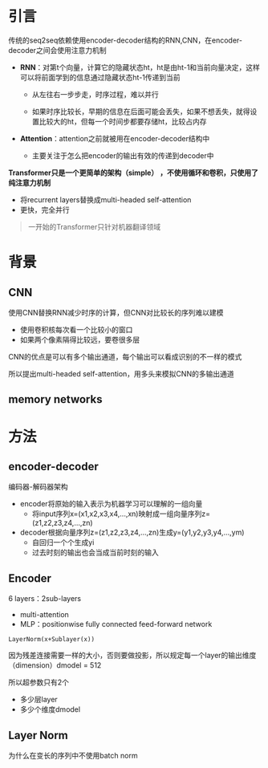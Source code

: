 # 引言

传统的seq2seq依赖使用encoder-decoder结构的RNN,CNN，在encoder-decoder之间会使用注意力机制

- **RNN**：对第t个向量，计算它的隐藏状态ht，ht是由ht-1和当前向量决定，这样可以将前面学到的信息通过隐藏状态ht-1传递到当前

  - 从左往右一步步走，时序过程，难以并行

  - 如果时序比较长，早期的信息在后面可能会丢失，如果不想丢失，就得设置比较大的ht，但每一个时间步都要存储ht，比较占内存

- **Attention**：attention之前就被用在encoder-decoder结构中
  - 主要关注于怎么把encoder的输出有效的传递到decoder中

**Transformer只是一个更简单的架构（simple） ，不使用循环和卷积，只使用了纯注意力机制**

- 将recurrent layers替换成multi-headed self-attention
- 更快，完全并行

> 一开始的Transformer只针对机器翻译领域

# 背景

## CNN

使用CNN替换RNN减少时序的计算，但CNN对比较长的序列难以建模

- 使用卷积核每次看一个比较小的窗口
- 如果两个像素隔得比较远，要卷很多层

CNN的优点是可以有多个输出通道，每个输出可以看成识别的不一样的模式

所以提出multi-headed self-attention，用多头来模拟CNN的多输出通道

## memory networks

# 方法

## encoder-decoder

编码器-解码器架构

- encoder将原始的输入表示为机器学习可以理解的一组向量
  - 将input序列x=(x1,x2,x3,x4,...,xn)映射成一组向量序列z=(z1,z2,z3,z4,...,zn)
- decoder根据向量序列z=(z1,z2,z3,z4,...,zn)生成y=(y1,y2,y3,y4,...,ym)
  - 自回归一个个生成yi
  - 过去时刻的输出也会当成当前时刻的输入 

## Encoder

6 layers：2sub-layers

- multi-attention
- MLP：positionwise fully connected feed-forward network

`LayerNorm(x+Sublayer(x))`

因为残差连接需要一样的大小，否则要做投影，所以规定每一个layer的输出维度（dimension）dmodel = 512

所以超参数只有2个

- 多少层layer
- 多少个维度dmodel

## Layer Norm

为什么在变长的序列中不使用batch norm